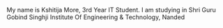 My name is Kshitija More, 3rd Year IT Student. I am studying in Shri Guru Gobind Singhji Institute Of Engineering & Technology, Nanded
